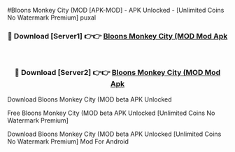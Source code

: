 #Bloons Monkey City (MOD [APK-MOD] - APK Unlocked - [Unlimited Coins No Watermark Premium] puxal



<div align="center">

<h3>🔴 Download [Server1] 👉👉 <a href="https://momento.my/?title=Bloons_Monkey_City_(MOD">Bloons Monkey City (MOD Mod Apk</a></h3><br>

<h3>🔴 Download [Server2] 👉👉 <a href="https://momento.my/?title=Bloons_Monkey_City_(MOD">Bloons Monkey City (MOD Mod Apk</a></h3>
</div>



Download Bloons Monkey City (MOD beta APK Unlocked

Free Bloons Monkey City (MOD beta APK Unlocked [Unlimited Coins No Watermark Premium]

Download Bloons Monkey City (MOD beta APK Unlocked [Unlimited Coins No Watermark Premium] Mod For Android
